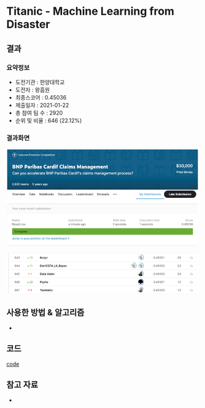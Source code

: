 # Titanic - Machine Learning from Disaster

## 결과

### 요약정보

- 도전기관 : 한양대학교
- 도전자 : 왕흠원
- 최종스코어 : 0.45036
- 제출일자 : 2021-01-22
- 총 참여 팀 수 : 2920
- 순위 및 비율 : 646 (22.12%)

### 결과화면

![score](./img/score.png)

![leaderboard](./img/leaderboard.png)

## 사용한 방법 & 알고리즘

- 

## 코드

[code](bnp.py)

## 참고 자료

- 
